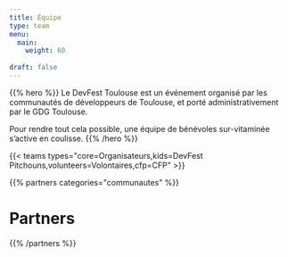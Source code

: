 ```yaml
---
title: Équipe
type: team
menu:
  main:
    weight: 60
    
draft: false
---
```


{{% hero %}}
Le DevFest Toulouse est un événement organisé par les communautés de développeurs de Toulouse, et porté administrativement par le GDG Toulouse.

Pour rendre tout cela possible, une équipe de bénévoles sur-vitaminée s’active en coulisse.
{{% /hero %}}

<!-- ... -->

{{< teams types="core=Organisateurs,kids=DevFest Pitchouns,volunteers=Volontaires,cfp=CFP" >}}

<!-- ... -->

{{% partners categories="communautes" %}}
# Partners
{{% /partners %}}
